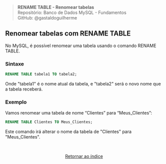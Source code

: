 > **RENAME TABLE - Renomear tabelas**     
> Repositório: Banco de Dados MySQL - Fundamentos  
> GitHub: @gastaldoguilherme
&nbsp;


## Renomear tabelas com RENAME TABLE

No MySQL, é possível renomear uma tabela usando o comando RENAME TABLE.

### Sintaxe

```sql
RENAME TABLE tabela1 TO tabela2;
```

Onde "tabela1" é o nome atual da tabela, e "tabela2" será o novo nome que a tabela receberá.

### Exemplo

Vamos renomear uma tabela de nome “Clientes” para “Meus_Clientes”:

```sql
RENAME TABLE Clientes TO Meus_Clientes;
```

Este comando irá alterar o nome da tabela de "Clientes" para "Meus_Clientes".


&nbsp;    

<div align="center">
   
[Retornar ao índice](/README.md)

</div>
